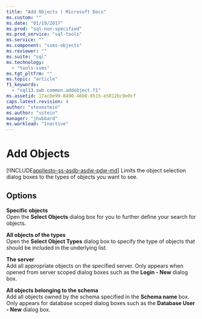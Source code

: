 ```yaml
---
title: "Add Objects | Microsoft Docs"
ms.custom: ""
ms.date: "01/19/2017"
ms.prod: "sql-non-specified"
ms.prod_service: "sql-tools"
ms.service: ""
ms.component: "ssms-objects"
ms.reviewer: ""
ms.suite: "sql"
ms.technology: 
  - "tools-ssms"
ms.tgt_pltfrm: ""
ms.topic: "article"
f1_keywords: 
  - "sql13.swb.common.addobject.f1"
ms.assetid: 17ac0e99-8490-46b0-8515-e5012bc9e0cf
caps.latest.revision: 4
author: "stevestein"
ms.author: "sstein"
manager: "jhubbard"
ms.workload: "Inactive"
---
```

# Add Objects
[!INCLUDE[appliesto-ss-asdb-asdw-pdw-md](../../includes/appliesto-ss-asdb-asdw-pdw-md.md)]
Limits the object selection dialog boxes to the types of objects you want to see.  
  
## Options  
**Specific objects**  
Open the **Select Objects** dialog box for you to further define your search for objects.  
  
**All objects of the types**  
Open the **Select Object Types** dialog box to specify the type of objects that should be included in the underlying list.  
  
**The server** *<servername>*  
Add all appropriate objects on the specified server. Only appears when opened from server scoped dialog boxes such as the **Login - New** dialog box.  
  
**All objects belonging to the schema**  
Add all objects owned by the schema specified in the **Schema name** box. Only appears for database scoped dialog boxes such as the **Database User - New** dialog box.  
  
